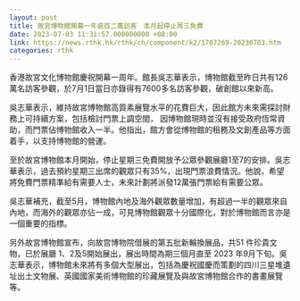 ```yaml
---
layout: post
title: 故宮博物館開幕一年逾百二萬訪客　本月起停止周三免費
date: 2023-07-03 11:31:57.000000000 +08:00
link: https://news.rthk.hk/rthk/ch/component/k2/1707269-20230703.htm
categories: rthk
---
```


香港故宮文化博物館慶祝開幕一周年。館長吳志華表示，博物館截至昨日共有126萬名訪客參觀，於7月1日當日亦錄得有7600多名訪客參觀，破創館以來新高。

吳志華表示，維持故宮博物館高質素展覽水平的花費巨大，因此館方未來需探討財務上可持續方案，包括檢討門票上調空間， 因博物館現時並沒有接受政府恆常資助，而門票佔博物館收入一半。他指出，館方會從博物館的租務及文創產品等方面着手，以支持博物館的營運。

至於故宮博物館本月開始，停止星期三免費開放予公眾參觀展廳1至7的安排。吳志華表示，過去預約星期三出席的觀眾只有35%，出現門票浪費情況。他說，希望將免費門票精準給有需要人士，未來計劃將派發12萬張門票給有需要公眾。

吳志華補充，截至5月，博物館內地及海外觀眾數量增加，有超過一半的觀眾來自內地，而海外的觀眾亦佔一成，可見博物館觀眾十分國際化，對於博物館而言亦是一個重要的指標。 

另外故宮博物館宣布，向故宫博物院借展的第五批新輪換展品，共51 件珍貴文物，已於展廳 1、2及5開始展出，展出時間為期三個月直至 2023 年9月下旬。吳志華表示，博物館未來將有多個大型展出，包括為慶祝國慶而策劃的四川三星堆遺址出土文物展、英國國家美術博物館的珍藏展覽及與故宮博物館合作的書畫展覽等。
